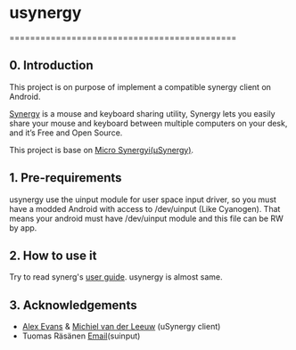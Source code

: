 # usynergy
============================================

## 0. Introduction

This project is on purpose of implement a compatible synergy client 
on Android.

[Synergy][1] is a mouse and keyboard sharing utility, Synergy lets you
easily share your mouse and keyboard between multiple computers on
your desk, and it’s Free and Open Source.

This project is base on [Micro Synergyi(μSynergy)][2].


## 1. Pre-requirements

usynergy use the uinput module for user space input driver, so you must have
a modded Android with access to /dev/uinput (Like Cyanogen). That means
your android must have /dev/uinput module and this file can be RW by app.

## 2. How to use it

Try to read synerg's [user guide][6]. usynergy is almost same.

## 3. Acknowledgements

* [Alex Evans][3] & [Michiel van der Leeuw][4]  (uSynergy client)
* Tuomas Räsänen [Email][5](suinput)

[1]:http://synergy-foss.org/
[2]:http://synergy-foss.org/wiki/Micro_Synergy
[3]:http://en.wikipedia.org/wiki/Alex_Evans_(video_game_developer)
[4]:http://en.wikipedia.org/wiki/Michiel_van_der_Leeuw
[5]:tuos@codegrove.org
[6]:http://synergy-project.org/wiki/User_Guide

